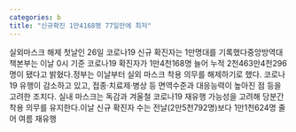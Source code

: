 ```yaml
---
categories: b
title: "신규확진 1만4168명 77일만에 최저"
---
```

실외마스크 해제 첫날인 26일 코로나19 신규 확진자는 1만명대를 기록했다중앙방역대책본부는 이날 0시 기준 코로나19 확진자가 1만4천168명 늘어 누적 2천463만4천296명이 됐다고 밝혔다.정부는 이날부터 실외 마스크 착용 의무를 해제하기로 했다. 코로나19 유행이 감소하고 있고, 접종·치료제·병상 등 면역수준과 대응능력이 높아진 점 등을 고려한 조치다. 실내 마스크는 독감과 겨울철 코로나19 재유행 가능성을 고려해 당분간 착용 의무를 유지한다.이날 신규 확진자 수는 전날(2만5천792명)보다 1만1천624명 줄어 여름 재유행